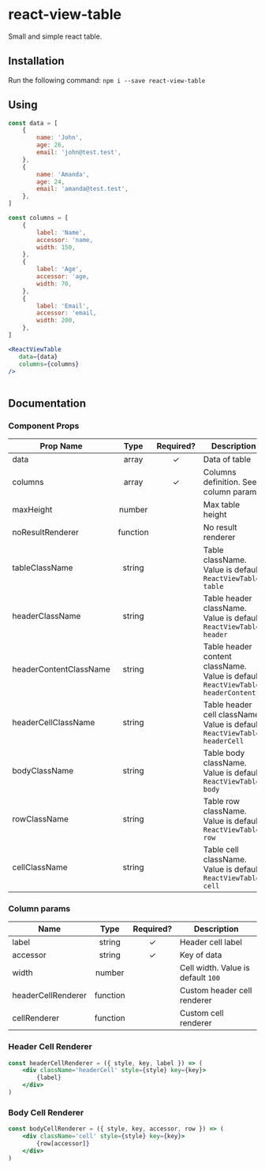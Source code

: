# react-view-table
Small and simple react table.
## Installation
Run the following command:
`npm i --save react-view-table`

## Using
``` jsx
const data = [
    {
        name: 'John',
        age: 26,
        email: 'john@test.test',
    },
    {
        name: 'Amanda',
        age: 24,
        email: 'amanda@test.test',
    },
]

const columns = [
    {
        label: 'Name',
        accessor: 'name,
        width: 150,
    },
    {
        label: 'Age',
        accessor: 'age,
        width: 70,
    },
    {
        label: 'Email',
        accessor: 'email,
        width: 200,
    },
]

<ReactViewTable
   data={data}
   columns={columns}
/>
 
```


## Documentation

### Component Props

| Prop Name              |   Type   | Required? | Description                                                                     |
|------------------------|:--------:|:---------:|---------------------------------------------------------------------------------|
| data                   |   array  |     ✓     | Data of table                                                                   |
| columns                |   array  |     ✓     | Columns definition. See column params                                           |
| maxHeight              | number   |           | Max table height                                                                |
| noResultRenderer       | function |           | No result renderer                                                              |
| tableClassName         | string   |           | Table className. Value is default `ReactViewTable-table`                        |
| headerClassName        | string   |           | Table header className. Value is default `ReactViewTable-header`                |
| headerContentClassName | string   |           | Table header content className. Value is default `ReactViewTable-headerContent` |
| headerCellClassName    | string   |           | Table header cell className. Value is default `ReactViewTable-headerCell`       |
| bodyClassName          | string   |           | Table body className. Value is default `ReactViewTable-body`                    |
| rowClassName           | string   |           | Table row className. Value is default `ReactViewTable-row`                      |
| cellClassName          | string   |           | Table cell className. Value is default `ReactViewTable-cell`                    |

### Column params

| Name               |   Type   | Required? | Description                 |
|--------------------|:--------:|:---------:|-----------------------------|
| label              |  string  |     ✓     | Header cell label           |
| accessor           |  string  |     ✓     | Key of data                 |
| width              |  number  |           | Cell width. Value is default `100`                  |
| headerCellRenderer | function |           | Custom header cell renderer |
| cellRenderer       | function |           | Custom cell renderer        |

### Header Cell Renderer

``` jsx
const headerCellRenderer = ({ style, key, label }) => (
    <div className='headerCell' style={style} key={key}>
        {label}
    </div>
)
```

### Body Cell Renderer

``` jsx
const bodyCellRenderer = ({ style, key, accessor, row }) => (
    <div className='cell' style={style} key={key}>
        {row[accessor]}
    </div>
)
```
